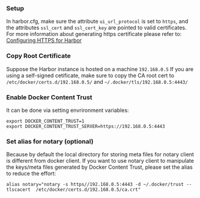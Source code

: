 ### Setup
In harbor.cfg, make sure the attribute ```ui_url_protocol``` is set to ```https```, and the attributes ```ssl_cert``` and ```ssl_cert_key``` are pointed to valid certificates.  For more information about generating https certificate please refer to:  [Configuring HTTPS for Harbor](configure_https.md) 

### Copy Root Certificate
Suppose the Harbor instance is hosted on a machine ```192.168.0.5```
If you are using a self-signed cetificate, make sure to copy the CA root cert to ```/etc/docker/certs.d/192.168.0.5/``` and ```~/.docker/tls/192.168.0.5:4443/```

### Enable Docker Content Trust
It can be done via setting envrironment variables:

```
export DOCKER_CONTENT_TRUST=1
export DOCKER_CONTENT_TRUST_SERVER=https://192.168.0.5:4443
```

### Set alias for notary (optional)
Because by default the local directory for storing meta files for notary client is different from docker client.  If you want to use notary client to manipulate the keys/meta files generated by Docker Content Trust, please set the alias to reduce the effort:

```
alias notary="notary -s https//192.168.0.5:4443 -d ~/.docker/trust --tlscacert  /etc/docker/certs.d/192.168.0.5/ca.crt"

```

